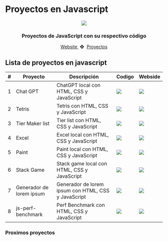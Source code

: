 # Proyectos en Javascript

<div align="center">
    <a href="https://js-projects-collection-gamma.vercel.app">
    <img src="https://media.licdn.com/dms/image/C4E12AQFvA2Dw_vSK3Q/article-cover_image-shrink_600_2000/0/1520185205297?e=2147483647&v=beta&t=OX78T7hehJuWP4rxagMtleGcrVBI9eCm3YGgXxZniRQ" /> 
    </a>
  <h3>
    <strong>Proyectos de JavaScript con su respectivo código</strong>
  </h3>
</div>

<div align="center">
    <a href="https://js-projects-collection-gamma.vercel.app">
        Website
    </a>
    <span>&nbsp;❖&nbsp;</span>
    <a href="#-proyectos">
        Proyectos
    </a>
</div>

## Lista de proyectos en javascript

<table>
    <thead>
        <tr>
            <th>#</th>
            <th>Proyecto</th>
            <th>Descripción</th>
            <th>Codigo</th>
            <th>Webside</th>
        </tr>
    </thead>
    <tbody>
        <tr>
            <td>
                1
            </td>
            <td>
                Chat GPT
            </td>
            <td>
                 ChatGPT local con HTML, CSS y JavaScript
            </td>
            <td>
                <a href="https://github.com/ztevenx100/js_projects-collection/tree/main/chatgpt-local">
                    <img src="https://img.shields.io/badge/Código-181717?logo=github&logoColor=fff&style=flat-square" />
                </a>
            </td>
            <td>
                <a href="https://js-projects-collection-gamma.vercel.app/01-chatgpt-local">
                    <img src="https://img.shields.io/badge/Website-000?logo=vercel&logoColor=fff&style=flat-square" />
                </a>
            </td>
        </tr>
        <tr>
            <td>
                2
            </td>
            <td>
                Tetris
            </td>
            <td>
                 Tetris con HTML, CSS y JavaScript
            </td>
            <td>
                <a href="https://github.com/ztevenx100/js_projects-collection/tree/main/tetris">
                    <img src="https://img.shields.io/badge/Código-181717?logo=github&logoColor=fff&style=flat-square" />
                </a>
            </td>
            <td>
                <a href="https://js-projects-collection-gamma.vercel.app/tetris">
                    <img src="https://img.shields.io/badge/Website-000?logo=vercel&logoColor=fff&style=flat-square" />
                </a>
            </td>
        </tr>
        <tr>
            <td>
                3
            </td>
            <td>
                Tier Maker list
            </td>
            <td>
                Tier list con HTML, CSS y JavaScript
            </td>
            <td>
                <a href="https://github.com/ztevenx100/js_projects-collection/tree/main/tier-list">
                    <img src="https://img.shields.io/badge/Código-181717?logo=github&logoColor=fff&style=flat-square" />
                </a>
            </td>
            <td>
                <a href="https://js-projects-collection-gamma.vercel.app/tier-list">
                    <img src="https://img.shields.io/badge/Website-000?logo=vercel&logoColor=fff&style=flat-square" />
                </a>
            </td>
        </tr>
        <tr>
            <td>
                4
            </td>
            <td>
                Excel
            </td>
            <td>
                 Excel local con HTML, CSS y JavaScript
            </td>
            <td>
                <a href="https://github.com/ztevenx100/js_projects-collection/tree/main/excel">
                    <img src="https://img.shields.io/badge/Código-181717?logo=github&logoColor=fff&style=flat-square" />
                </a>
            </td>
            <td>
                <a href="https://js-projects-collection-gamma.vercel.app/excel">
                    <img src="https://img.shields.io/badge/Website-000?logo=vercel&logoColor=fff&style=flat-square" />
                </a>
            </td>
        </tr>
        <tr>
            <td>
                5
            </td>
            <td>
                Paint
            </td>
            <td>
                 Paint local con HTML, CSS y JavaScript
            </td>
            <td>
                <a href="https://github.com/ztevenx100/js_projects-collection/tree/main/paint">
                    <img src="https://img.shields.io/badge/Código-181717?logo=github&logoColor=fff&style=flat-square" />
                </a>
            </td>
            <td>
                <a href="https://js-projects-collection-gamma.vercel.app/paint">
                    <img src="https://img.shields.io/badge/Website-000?logo=vercel&logoColor=fff&style=flat-square" />
                </a>
            </td>
        </tr>
        <tr>
            <td>
                6
            </td>
            <td>
                Stack Game
            </td>
            <td>
                 Stack game local con HTML, CSS y JavaScript
            </td>
            <td>
                <a href="https://github.com/ztevenx100/js_projects-collection/tree/main/stack-game">
                    <img src="https://img.shields.io/badge/Código-181717?logo=github&logoColor=fff&style=flat-square" />
                </a>
            </td>
            <td>
                <a href="https://js-projects-collection-gamma.vercel.app/stack-game">
                    <img src="https://img.shields.io/badge/Website-000?logo=vercel&logoColor=fff&style=flat-square" />
                </a>
            </td>
        </tr>
        <tr>
            <td>
                7
            </td>
            <td>
                Generador de lorem ipsum
            </td>
            <td>
                 Generador de lorem ipsum con HTML, CSS y JavaScript
            </td>
            <td>
                <a href="https://github.com/ztevenx100/js_projects-collection/tree/main/lorem-generator">
                    <img src="https://img.shields.io/badge/Código-181717?logo=github&logoColor=fff&style=flat-square" />
                </a>
            </td>
            <td>
                <a href="https://js-projects-collection-gamma.vercel.app/lorem-generator">
                    <img src="https://img.shields.io/badge/Website-000?logo=vercel&logoColor=fff&style=flat-square" />
                </a>
            </td>
        </tr>
        <tr>
            <td>
                8
            </td>
            <td>
                js-perf-benchmark
            </td>
            <td>
                Perf Benchmark con HTML, CSS y JavaScript
            </td>
            <td>
                <a href="https://github.com/ztevenx100/js_projects-collection/tree/main/js-perf-benchmark">
                    <img src="https://img.shields.io/badge/Código-181717?logo=github&logoColor=fff&style=flat-square" />
                </a>
            </td>
            <td>
                <a href="https://js-projects-collection-gamma.vercel.app/08-js-perf-benchmark">
                    <img src="https://img.shields.io/badge/Website-000?logo=vercel&logoColor=fff&style=flat-square" />
                </a>
            </td>
        </tr>
    </tbody>
</table>

### Proximos proyectos
